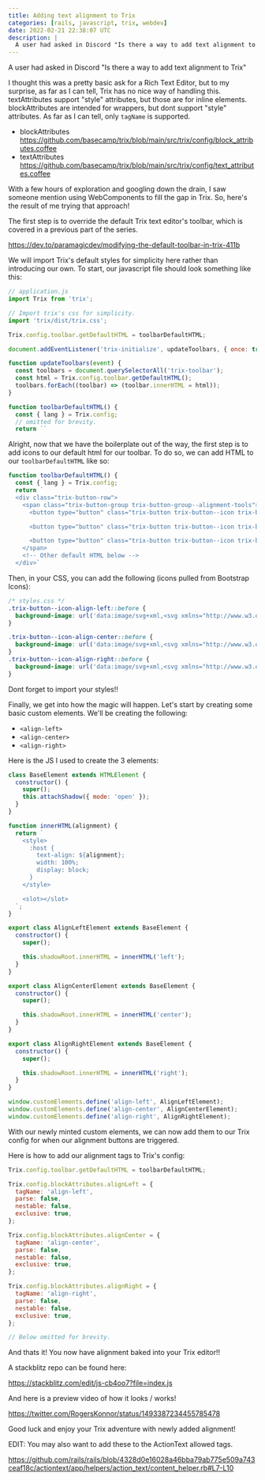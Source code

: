 ```yaml
---
title: Adding text alignment to Trix
categories: [rails, javascript, trix, webdev]
date: 2022-02-21 22:38:07 UTC
description: |
  A user had asked in Discord "Is there a way to add text alignment to Trix"  I thought this was a...
---
```


A user had asked in Discord "Is there a way to add text alignment to Trix"

I thought this was a pretty basic ask for a Rich Text Editor, but to my surprise, as far as I can tell, Trix has no nice way of handling this. textAttributes support "style" attributes, but those are for inline elements. blockAttributes are intended for wrappers, but dont support "style" attributes. As far as I can tell, only `tagName` is supported.

- blockAttributes https://github.com/basecamp/trix/blob/main/src/trix/config/block_attributes.coffee
- textAttributes https://github.com/basecamp/trix/blob/main/src/trix/config/text_attributes.coffee

With a few hours of exploration and googling down the drain, I saw someone mention using WebComponents to fill the gap in Trix. So, here's the result of me trying that approach!

The first step is to override the default Trix text editor's toolbar, which is covered in a previous part of the series.

https://dev.to/paramagicdev/modifying-the-default-toolbar-in-trix-411b

We will import Trix's default styles for simplicity here rather than introducing our own. To start, our javascript file should look something like this:

```js
// application.js
import Trix from 'trix';

// Import trix's css for simplicity.
import 'trix/dist/trix.css';

Trix.config.toolbar.getDefaultHTML = toolbarDefaultHTML;

document.addEventListener('trix-initialize', updateToolbars, { once: true });

function updateToolbars(event) {
  const toolbars = document.querySelectorAll('trix-toolbar');
  const html = Trix.config.toolbar.getDefaultHTML();
  toolbars.forEach((toolbar) => (toolbar.innerHTML = html));
}

function toolbarDefaultHTML() {
  const { lang } = Trix.config;
  // omitted for brevity.
  return ``
```

Alright, now that we have the boilerplate out of the way, the first step is to add icons to our default html for our toolbar. To do so, we can add HTML to our `toolbarDefaultHTML` like so:

```js
function toolbarDefaultHTML() {
  const { lang } = Trix.config;
  return `
  <div class="trix-button-row">
    <span class="trix-button-group trix-button-group--alignment-tools">
      <button type="button" class="trix-button trix-button--icon trix-button--icon-align-left" data-trix-attribute="alignLeft" title="Align Left" tabindex="-1">Align Left</button>

      <button type="button" class="trix-button trix-button--icon trix-button--icon-align-center" data-trix-attribute="alignCenter" title="Align Left" tabindex="-1">Align Center</button>

      <button type="button" class="trix-button trix-button--icon trix-button--icon-align-right" data-trix-attribute="alignRight" title="Align Right" tabindex="-1">Align Right</button>
    </span>
    <!-- Other default HTML below -->
  </div>`
```

Then, in your CSS, you can add the following (icons pulled from Bootstrap Icons):

```css
/* styles.css */
.trix-button--icon-align-left::before {
  background-image: url('data:image/svg+xml,<svg xmlns="http://www.w3.org/2000/svg" width="16" height="16" fill="currentColor" class="bi bi-text-left" viewBox="0 0 16 16"><path fill-rule="evenodd" d="M2 12.5a.5.5 0 0 1 .5-.5h7a.5.5 0 0 1 0 1h-7a.5.5 0 0 1-.5-.5zm0-3a.5.5 0 0 1 .5-.5h11a.5.5 0 0 1 0 1h-11a.5.5 0 0 1-.5-.5zm0-3a.5.5 0 0 1 .5-.5h7a.5.5 0 0 1 0 1h-7a.5.5 0 0 1-.5-.5zm0-3a.5.5 0 0 1 .5-.5h11a.5.5 0 0 1 0 1h-11a.5.5 0 0 1-.5-.5z"/></svg>');
}

.trix-button--icon-align-center::before {
  background-image: url('data:image/svg+xml,<svg xmlns="http://www.w3.org/2000/svg" width="16" height="16" fill="currentColor" class="bi bi-text-center" viewBox="0 0 16 16"><path fill-rule="evenodd" d="M4 12.5a.5.5 0 0 1 .5-.5h7a.5.5 0 0 1 0 1h-7a.5.5 0 0 1-.5-.5zm-2-3a.5.5 0 0 1 .5-.5h11a.5.5 0 0 1 0 1h-11a.5.5 0 0 1-.5-.5zm2-3a.5.5 0 0 1 .5-.5h7a.5.5 0 0 1 0 1h-7a.5.5 0 0 1-.5-.5zm-2-3a.5.5 0 0 1 .5-.5h11a.5.5 0 0 1 0 1h-11a.5.5 0 0 1-.5-.5z"/></svg>');
}
.trix-button--icon-align-right::before {
  background-image: url('data:image/svg+xml,<svg xmlns="http://www.w3.org/2000/svg" width="16" height="16" fill="currentColor" class="bi bi-text-right" viewBox="0 0 16 16"><path fill-rule="evenodd" d="M6 12.5a.5.5 0 0 1 .5-.5h7a.5.5 0 0 1 0 1h-7a.5.5 0 0 1-.5-.5zm-4-3a.5.5 0 0 1 .5-.5h11a.5.5 0 0 1 0 1h-11a.5.5 0 0 1-.5-.5zm4-3a.5.5 0 0 1 .5-.5h7a.5.5 0 0 1 0 1h-7a.5.5 0 0 1-.5-.5zm-4-3a.5.5 0 0 1 .5-.5h11a.5.5 0 0 1 0 1h-11a.5.5 0 0 1-.5-.5z"/></svg>');
}
```

Dont forget to import your styles!!

Finally, we get into how the magic will happen. Let's start by creating some basic custom elements. We'll be creating the following:

- `<align-left>`
- `<align-center>`
- `<align-right>`

Here is the JS I used to create the 3 elements:

```js
class BaseElement extends HTMLElement {
  constructor() {
    super();
    this.attachShadow({ mode: 'open' });
  }
}

function innerHTML(alignment) {
  return `
    <style>
      :host {
        text-align: ${alignment};
        width: 100%;
        display: block;
      }
    </style>

    <slot></slot>
  `;
}

export class AlignLeftElement extends BaseElement {
  constructor() {
    super();

    this.shadowRoot.innerHTML = innerHTML('left');
  }
}

export class AlignCenterElement extends BaseElement {
  constructor() {
    super();

    this.shadowRoot.innerHTML = innerHTML('center');
  }
}

export class AlignRightElement extends BaseElement {
  constructor() {
    super();

    this.shadowRoot.innerHTML = innerHTML('right');
  }
}

window.customElements.define('align-left', AlignLeftElement);
window.customElements.define('align-center', AlignCenterElement);
window.customElements.define('align-right', AlignRightElement);
```

With our newly minted custom elements, we can now add them to our Trix config for when our alignment buttons are triggered.

Here is how to add our alignment tags to Trix's config:

```js
Trix.config.toolbar.getDefaultHTML = toolbarDefaultHTML;

Trix.config.blockAttributes.alignLeft = {
  tagName: 'align-left',
  parse: false,
  nestable: false,
  exclusive: true,
};

Trix.config.blockAttributes.alignCenter = {
  tagName: 'align-center',
  parse: false,
  nestable: false,
  exclusive: true,
};

Trix.config.blockAttributes.alignRight = {
  tagName: 'align-right',
  parse: false,
  nestable: false,
  exclusive: true,
};

// Below omitted for brevity.
```

And thats it! You now have alignment baked into your Trix editor!!

A stackblitz repo can be found here:

https://stackblitz.com/edit/js-cb4oo7?file=index.js

And here is a preview video of how it looks / works!

https://twitter.com/RogersKonnor/status/1493387234455785478

Good luck and enjoy your Trix adventure with newly added alignment!

EDIT: You may also want to add these to the ActionText allowed tags.

https://github.com/rails/rails/blob/4328d0e16028a46bba79ab775e509a743ceaf18c/actiontext/app/helpers/action_text/content_helper.rb#L7-L10
